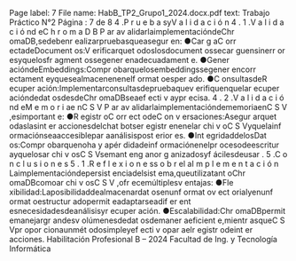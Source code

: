 Page label: 7
File name: HabB_TP2_Grupo1_2024.docx.pdf
text:
Trabajo
Práctico
N°2
Página
:
7
de
8
4 .P r u e b a syV a l i d a c i ó n
4 . 1 .V a l i d a c i ó nd eC h r o m a D B
P ar av alidarlaimplementacióndeChr omaDB,sedebenr ealizarpruebasqueasegur en:
●Car g aC orr ectadeDocument os:V erificarquet odoslosdocument ossecar guensinerr or esyquelosfr agment ossegener enadecuadament e.
●Gener acióndeEmbeddings:Compr obarquelosembeddingssegener encorr ectament eyquesealmacenenenelf ormat oesper ado.
●C onsultasdeR ecuper ación:Implementarconsultasdepruebaquev erifiquenquelar ecuper acióndedat osdesdeChr omaDBseaef ecti v aypr ecisa.
4 . 2 .V a l i d a c i ó nd eM e m o r i ae nC S V
P ar av alidarlaimplementacióndememoriaenC S V ,esimportant e:
●R egistr oC orr ect odeC on v ersaciones:Asegur arquet odaslasint er accionesdelchat botser egistr enenelar chi v oC S Vyquelainf ormaciónseaaccesiblepar aanálisispost erior es.
●Int egridaddelosDat os:Compr obarquenoha y apér didadeinf ormaciónenelpr ocesodeescritur ayquelosar chi v osC S Vsemant eng anor g anizadosyf ácilesdeusar .
5 .C o n c l u s i o n e s
5 . 1 .R e f l e x i o n e ss o b r el aI m p l e m e n t a c i ó n
Laimplementacióndepersist enciadelsist ema,queutilizatant oChr omaDBcomoar chi v osC S V ,ofr ecemúltiplesv entajas:
●Fle xibilidad:Laposibilidaddealmacenardat osenunf ormat ov ect orialyenunf ormat oestructur adopermit eadaptarseadif er ent esnecesidadesdeanálisisyr ecuper ación.
●Escalabilidad:Chr omaDBpermit emanejargr andesv olúmenesdedat osdemaner aeficient e,mientr asqueC S Vpr opor cionaunmét odosimpleyef ecti v opar aelr egistr odeint er acciones.
Habilitación
Profesional
B
–
2024
Facultad
de
Ing.
y
Tecnología
Informática